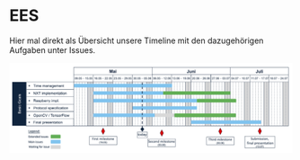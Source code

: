 # EES
Hier mal direkt als Übersicht unsere Timeline mit den dazugehörigen Aufgaben unter Issues.

![](timeline.jpg)
